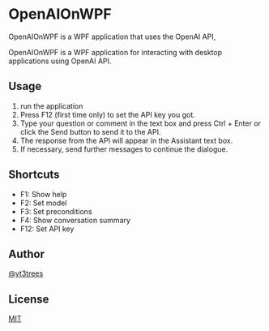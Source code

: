 # OpenAIOnWPF

OpenAIOnWPF is a WPF application that uses the OpenAI API,

OpenAIOnWPF is a WPF application for interacting with desktop applications using OpenAI API.

## Usage
1. run the application
2. Press F12 (first time only) to set the API key you got. 
3. Type your question or comment in the text box and press Ctrl + Enter or click the Send button to send it to the API. 
4. The response from the API will appear in the Assistant text box. 
5. If necessary, send further messages to continue the dialogue.

## Shortcuts

- F1: Show help
- F2: Set model
- F3: Set preconditions
- F4: Show conversation summary
- F12: Set API key

## Author

[@yt3trees](https://twitter.com/yt3trees)

## License

[MIT](https://github.com/yt3trees/OpenAIOnWPF/blob/main/LICENSE)
